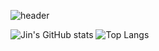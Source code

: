 ![header](https://capsule-render.vercel.app/api?type=cylinder&height=200&color=gradient&text=Welcome&reversal=false&textBg=false&fontAlign=50&desc=Jin's%20Github&fontAlignY=50&descAlign=65&descAlignY=74)

![Jin's GitHub stats](https://github-readme-stats.vercel.app/api?username=jcg6074&show_icons=true&theme=radical)
![Top Langs](https://github-readme-stats.vercel.app/api/top-langs/?username=jcg6074&layout=compact)
